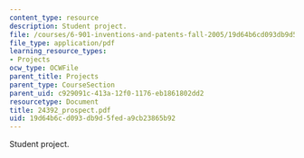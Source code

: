 ```yaml
---
content_type: resource
description: Student project.
file: /courses/6-901-inventions-and-patents-fall-2005/19d64b6cd093db9d5feda9cb23865b92_24392_prospect.pdf
file_type: application/pdf
learning_resource_types:
- Projects
ocw_type: OCWFile
parent_title: Projects
parent_type: CourseSection
parent_uid: c929091c-413a-12f0-1176-eb1861802dd2
resourcetype: Document
title: 24392_prospect.pdf
uid: 19d64b6c-d093-db9d-5fed-a9cb23865b92
---
```

Student project.

